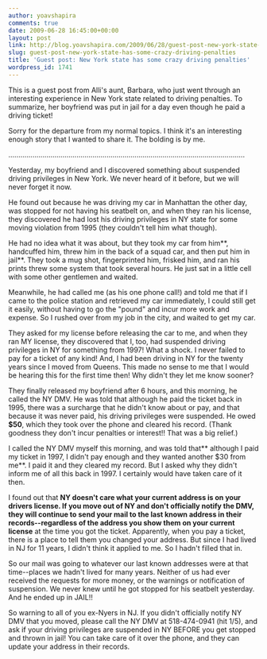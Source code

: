 ```yaml
---
author: yoavshapira
comments: true
date: 2009-06-28 16:45:00+00:00
layout: post
link: http://blog.yoavshapira.com/2009/06/28/guest-post-new-york-state-has-some-crazy-driving-penalties/
slug: guest-post-new-york-state-has-some-crazy-driving-penalties
title: 'Guest post: New York state has some crazy driving penalties'
wordpress_id: 1741
---
```


This is a guest post from Alli's aunt, Barbara, who just went through an interesting experience in New York state related to driving penalties.  To summarize, her boyfriend was put in jail for a day even though he paid a driving ticket!

  


Sorry for the departure from my normal topics.  I think it's an interesting enough story that I wanted to share it.  The bolding is by me.

  


......................................................................................................................

  


Yesterday, my boyfriend and I discovered something about suspended driving privileges in New York. We never heard of it before, but we will never forget it now.  
  
He found out because he was driving my car in Manhattan the other day, was stopped for not having his seatbelt on, and when they ran his license, they discovered he had lost his driving privileges in NY state for some moving violation from 1995 (they couldn't tell him what though). 

  


He had no idea what it was about, but they took my car from him**, handcuffed him, threw him in the back of a squad car, and then put him in jail**.  They took a mug shot, fingerprinted him, frisked him, and ran his prints threw some system that took several hours. He just sat in a little cell with some other gentlemen and waited.  
  
Meanwhile, he had called me (as his one phone call!) and told me that if I came to the police station and retrieved my car immediately, I could still get it easily, without having to go the "pound" and incur more work and expense.  So I rushed over from my job in the city, and waited to get my car.  
  
They asked for my license before releasing the car to me, and when they ran MY license, they discovered that I, too, had suspended driving privileges in NY for something from 1997!  What a shock.  I never failed to pay for a ticket of any kind!  And, I had been driving in NY for the twenty years since I moved from Queens. This made no sense to me that I would be hearing this for the first time then!  Why didn't they let me know sooner?  
  
They finally released my boyfriend after 6 hours, and this morning, he called the NY DMV.  He was told that although he paid the ticket back in 1995, there was a surcharge that he didn't know about or pay, and that because it was never paid, his driving privileges were suspended.  He owed **$50**, which they took over the phone and cleared his record. (Thank goodness they don't incur penalties or interest!! That was a big relief.)  
  
I called the NY DMV myself this morning, and was told that** although I paid my ticket in 1997, I didn't pay enough and they wanted another $30 from me**.  I paid it and they cleared my record. But I asked why they didn't inform me of all this back in 1997. I certainly would have taken care of it then.  
  
I found out that **NY doesn't care what your current address is on your drivers license. If you move out of NY and don't officially notify the DMV, they will continue to send your mail to the last known address in their records--regardless of the address you show them on your current license** at the time  you got the ticket. Apparently, when you pay a ticket, there is a place to tell them you changed your address. But since I had lived in NJ for 11 years, I didn't think it applied to me.   So I hadn't filled that in.  
  
So our mail was going to whatever our last known addresses were at that time--places we hadn't lived for many years. Neither of us had ever received the requests for more money, or the warnings or notification of suspension. We never knew until he got stopped for his seatbelt yesterday.  And he ended up in JAIL!!  
  
So warning to all of you ex-Nyers in NJ.  If you didn't officially notify NY DMV that you moved, please call the NY DMV at 518-474-0941 (hit 1/5), and ask if your driving privileges are suspended in NY BEFORE you get stopped and thrown in jail! You can take care of it over the phone, and they can update your address in their records.  

